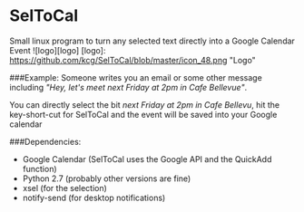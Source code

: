 # SelToCal
Small linux program to turn any selected text directly into a Google Calendar Event
![logo][logo]
[logo]: https://github.com/kcg/SelToCal/blob/master/icon_48.png "Logo"

###Example:
Someone writes you an email or some other message including *"Hey, let's meet next Friday at 2pm in Cafe Bellevue"*.

You can directly select the bit *next Friday at 2pm in Cafe Bellevu*, hit the key-short-cut for SelToCal and the event will be saved into your Google calendar

###Dependencies:
- Google Calendar (SelToCal uses the Google API and the QuickAdd function)
- Python 2.7 (probably other versions are fine)
- xsel (for the selection)
- notify-send (for desktop notifications)
